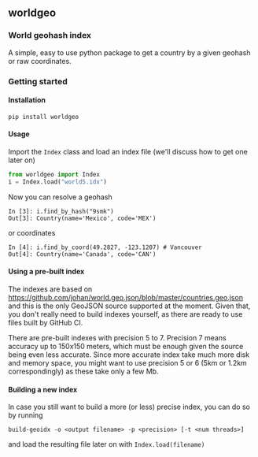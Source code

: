 ## worldgeo

### World geohash index

A simple, easy to use python package to get a country 
by a given geohash or raw coordinates.

### Getting started

#### Installation

```commandline
pip install worldgeo
```

#### Usage

Import the `Index` class and load an index file (we'll discuss
how to get one later on)

```python
from worldgeo import Index
i = Index.load("world5.idx")
```

Now you can resolve a geohash

```
In [3]: i.find_by_hash("9smk")
Out[3]: Country(name='Mexico', code='MEX')
```

or coordinates

```
In [4]: i.find_by_coord(49.2827, -123.1207) # Vancouver
Out[4]: Country(name='Canada', code='CAN')
```

#### Using a pre-built index

The indexes are based on https://github.com/johan/world.geo.json/blob/master/countries.geo.json
and this is the only GeoJSON source supported at the moment. Given that, you don't really
need to build indexes yourself, as there are ready to use files built by GitHub CI.

There are pre-built indexes with precision 5 to 7. Precision 7 means accuracy up to 150x150 meters,
which must be enough given the source being even less accurate. Since more accurate index take much more
disk and memory space, you might want to use precision 5 or 6 (5km or 1.2km correspondingly) as these take
only a few Mb.


#### Building a new index

In case you still want to build a more (or less) precise index, you can do so by running

```
build-geoidx -o <output filename> -p <precision> [-t <num threads>]
```

and load the resulting file later on with `Index.load(filename)`
